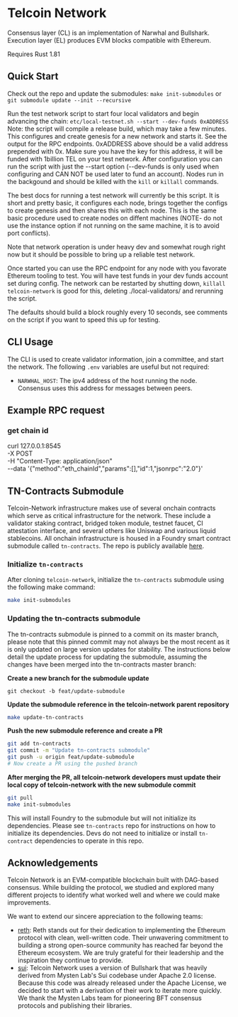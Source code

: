 # Telcoin Network

Consensus layer (CL) is an implementation of Narwhal and Bullshark.
Execution layer (EL) produces EVM blocks compatible with Ethereum.

Requires Rust 1.81

## Quick Start

Check out the repo and update the submodules:
`make init-submodules` or `git submodule update --init --recursive`

Run the test network script to start four local validators and begin advancing the chain:
`etc/local-testnet.sh --start --dev-funds 0xADDRESS`
Note: the script will compile a release build, which may take a few minutes.
This configures and create genesis for a new network and starts it. See the output for the RPC endpoints.
0xADDRESS above should be a valid address prepended with 0x. Make sure you have the key for this address,
it will be funded with 1billion TEL on your test network. After configuration you can run the script with
just the --start option (--dev-funds is only used when configuring and CAN NOT be used later to fund
an account). Nodes run in the backgound and should be killed with the `kill` or `killall` commands.

The best docs for running a test network will currently be this script. It is short and pretty basic,
it configures each node, brings together the configs to create genesis and then shares this with each node.
This is the same basic procedure used to create nodes on diffent machines (NOTE- do not use the instance
option if not running on the same machine, it is to avoid port conflicts).

Note that network operation is under heavy dev and somewhat rough right now but it should be possible to
bring up a reliable test network.

Once started you can use the RPC endpoint for any node with you favorate Ethereum tooling to test.
You will have test funds in your dev funds account set during config. The network can be restarted
by shutting down, `killall telcoin-network` is good for this, deleting ./local-validators/ and
rerunning the script.

The defaults should build a block roughly every 10 seconds, see comments on the script if you want to
speed this up for testing.

## CLI Usage

The CLI is used to create validator information, join a committee, and start the network.
The following `.env` variables are useful but not required:

- `NARWHAL_HOST`: The ipv4 address of the host running the node. Consensus uses this address for messages between peers.

## Example RPC request

### get chain id

curl 127.0.0.1:8545 \
-X POST \
-H "Content-Type: application/json" \
--data '{"method":"eth_chainId","params":[],"id":1,"jsonrpc":"2.0"}'

## TN-Contracts Submodule

Telcoin-Network infrastructure makes use of several onchain contracts which serve as critical infrastructure for the network.
These include a validator staking contract, bridged token module, testnet faucet, CI attestation interface, and several others like Uniswap and various liquid stablecoins.
All onchain infrastructure is housed in a Foundry smart contract submodule called `tn-contracts`.
The repo is publicly available [here](https://github.com/Telcoin-Association/tn-contracts).

### Initialize `tn-contracts`

After cloning `telcoin-network`, initialize the `tn-contracts` submodule using the following make command:

```bash
make init-submodules
```

### Updating the tn-contracts submodule

The tn-contracts submodule is pinned to a commit on its master branch, please note that this pinned commit may not always be the most recent as it is only updated on large version updates for stability. The instructions below detail the update process for updating the submodule, assuming the changes have been merged into the tn-contracts master branch:

**Create a new branch for the submodule update**

`git checkout -b feat/update-submodule`

**Update the submodule reference in the telcoin-network parent repository**

```bash
make update-tn-contracts
```

**Push the new submodule reference and create a PR**

```bash
git add tn-contracts
git commit -m "Update tn-contracts submodule"
git push -u origin feat/update-submodule
# Now create a PR using the pushed branch
```

**After merging the PR, all telcoin-network developers must update their local copy of telcoin-network with the new submodule commit**

```bash
git pull
make init-submodules
```

This will install Foundry to the submodule but will not initialize its dependencies.
Please see `tn-contracts` repo for instructions on how to initialize its dependencies.
Devs do not need to initialize or install `tn-contract` dependencies to operate in this repo.

## Acknowledgements

Telcoin Network is an EVM-compatible blockchain built with DAG-based consensus.
While building the protocol, we studied and explored many different projects to identify what worked well and where we could make improvements.

We want to extend our sincere appreciation to the following teams:

- [reth](https://github.com/paradigmxyz/reth): Reth stands out for their dedication to implementing the Ethereum protocol with clean, well-written code. Their unwavering commitment to building a strong open-source community has reached far beyond the Ethereum ecosystem. We are truly grateful for their leadership and the inspiration they continue to provide.
- [sui](https://github.com/MystenLabs/sui): Telcoin Network uses a version of Bullshark that was heavily derived from Mysten Lab's Sui codebase under Apache 2.0 license. Because this code was already released under the Apache License, we decided to start with a derivation of their work to iterate more quickly. We thank the Mysten Labs team for pioneering BFT consensus protocols and publishing their libraries.
